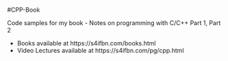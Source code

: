 #CPP-Book
<p>Code samples for my book - Notes on programming with C/C++ Part 1, Part 2</p>
<ul>
 <li>Books available at https://s4ifbn.com/books.html</li>
 <li>Video Lectures available at https://s4ifbn.com/pg/cpp.html</li>
</ul>
